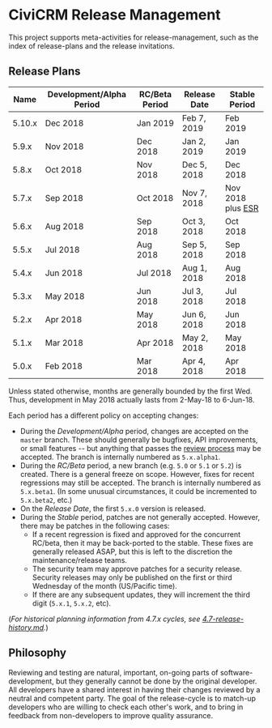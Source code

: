 # CiviCRM Release Management

This project supports meta-activities for release-management, such as the
index of release-plans and the release invitations.

## Release Plans

| Name   | Development/Alpha Period | RC/Beta Period  | Release Date   | Stable Period |
| ------ | ------------------------ | --------------- |----------------| ------------- |
| 5.10.x | Dec 2018                 | Jan 2019        | Feb 7, 2019    | Feb 2019      |
| 5.9.x  | Nov 2018                 | Dec 2018        | Jan 2, 2019    | Jan 2019      |
| 5.8.x  | Oct 2018                 | Nov 2018        | Dec 5, 2018    | Dec 2018      |
| 5.7.x  | Sep 2018                 | Oct 2018        | Nov 7, 2018    | Nov 2018 plus [ESR](https://civicrm.org/blog/josh/civicrm-version-57-candidate-for-extended-security-release) |
| 5.6.x  | Aug 2018                 | Sep 2018        | Oct 3, 2018    | Oct 2018      |
| 5.5.x  | Jul 2018                 | Aug 2018        | Sep 5, 2018    | Sep 2018      |
| 5.4.x  | Jun 2018                 | Jul 2018        | Aug 1, 2018    | Aug 2018      |
| 5.3.x  | May 2018                 | Jun 2018        | Jul 3, 2018    | Jul 2018      |
| 5.2.x  | Apr 2018                 | May 2018        | Jun 6, 2018    | Jun 2018      |
| 5.1.x  | Mar 2018                 | Apr 2018        | May 2, 2018    | May 2018      |
| 5.0.x  | Feb 2018                 | Mar 2018        | Apr 4, 2018    | Apr 2018      |

Unless stated otherwise, months are generally bounded by the first Wed. Thus, development in May 2018 actually lasts from 2-May-18 to 6-Jun-18.

Each period has a different policy on accepting changes:

* During the *Development/Alpha* period, changes are accepted on the `master` branch.  These should generally be bugfixes, API improvements,
  or small features -- but anything that passes the [review process](https://docs.civicrm.org/dev/en/latest/standards/review/) may be accepted.
  The branch is internally numbered as `5.x.alpha1`.
* During the *RC/Beta* period, a new branch (e.g. `5.0` or `5.1` or `5.2`) is created. There is a general freeze on scope.
  However, fixes for recent regressions may still be accepted. The branch is internally numbered as `5.x.beta1`. (In some
  unusual circumstances, it could be incremented to `5.x.beta2`, etc.)
* On the *Release Date*, the first `5.x.0` version is released.
* During the *Stable* period, patches are not generally accepted. However, there may be patches in the following cases:
    * If a recent regression is fixed and approved for the concurrent RC/beta, then it may be back-ported to the stable.
      These fixes are generally released ASAP, but this is left to the discretion the maintenance/release teams.
    * The security team may approve patches for a security release. Security releases may only be published on the
      first or third Wednesday of the month (US/Pacific time).
    * If there are any subsequent updates, they will increment the third digit (`5.x.1`, `5.x.2`, etc).

(*For historical planning information from 4.7.x cycles, see [4.7-release-history.md](doc/4.7-release-history.md).*)

## Philosophy

Reviewing and testing are natural, important, on-going parts of software-development, but they generally cannot be done by the original developer. All developers have a shared interest in having their changes reviewed by a neutral and competent party. The goal of the release-cycle is to match-up developers who are willing to check each other's work, and to bring in feedback from non-developers to improve quality assurance.
